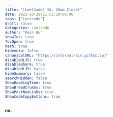 ```yaml
---
title: "[LeetCode] 16. 3Sum Closet"
date: 2022-10-28T21:51:20+08:00
tags: ["Leetcode"]
draft: false
Categories: Leetcode
author: "Rain Hu"
showToc: true
TocOpen: true
math: true
hidemeta: false
canonicalURL: "https://intervalrain.github.io/"
disableHLJS: true
disableShare: true
disableHLJS: false
hideSummary: false
searchHidden: false
ShowReadingTime: true
ShowBreadCrumbs: true
ShowPostNavLinks: true
ShowCodeCopyButtons: true
---
```

**no. <Title>**
+ Hardness: \\(\color{orange}\textsf{Medium}\\)
+ Ralated Topics: `Array`、`Two Pointers`、`Sorting`
---
### 一、題目
Given an integer array `nums` of length `n` and an integer `target`, find three integers in `nums` such that the sum is closet to `target`.  
Return *the sum of the three integers`.  
You may assume that each input would have exactly one solution.  

**Example 1:**  
+ **Input:** nums = [-1,2,1,-4], target = 1
+ **Output:** 2
+ **Explanation:** The sum that is closet to the target is 2. (-1 + 2 + 1 = 2).

**Example 2:**
+ **Input:** nums = [0,0,0], target = 1
+ **Output:** 0
+ **Explanation:** The sum that is closet to the target is 0. (0 + 0 + 0 = 0).

**Constraints:**
+ `3 <= nums.length <= 500`
+ `-1000 <= nums[i] <= 1000`
+ `-10^4 <= target <= 10^4`

---

### 二、分析
+ 若用暴力解求解的話，時間複雜度為 \\(O(n^3)\\)。
+ 故我們可以嘗試先進行排序來簡化問題，時間複雜度為\\(O(n\log n)\\)。
+ 此題因為是找最接近的，所以無法用 HashMap 解。  
+ 使用 Two Pointer，並藉由比較和與 `target` 的差值來找到最接近的解。

### 三、解題
#### 1. Two Pointer
+ Time complexity: \\(O(n^2)\\)
+ Space complexity: \\(O(1)\\)
```C++
int threeSumCloset(vector<int>& nums, int target) {
    int res = INT_MAX; 
    int n = nums.size();
    if (n == 3) return accumulate(nums.begin(), nums.end(), 0); // 當 n = 3 時，這三個值必為解。
    sort(nums.begin(), nums.end())  // 排序
    for (int i = 0; i < n-2; i++) {
        int left = i+1, right = n-1;
        while (left < right) {
            int sum = nums[i] + nums[left] + nums[right];
            if (abs(res - target) > abs(sum - target))
                res = sum;
            if (sum > target) {
                right--;
            } else if (sum < target) {
                left++;
            } else {
                return sum; // 差值等於 0 時，不會再有更小的差值
            }
        }
    }
    return res;
}
```
[回目錄 Catalog](/posts/leetcode)